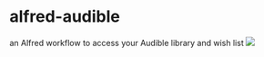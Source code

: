 # alfred-audible
 an Alfred workflow to access your Audible library and wish list
![](images/alfred-audible.gif)
